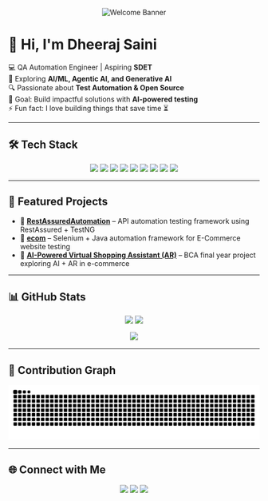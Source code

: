 <!-- Profile README for SnakeEye15 -->

<p align="center">
  <img src="https://github.com/SnakeEye15/SnakeEye15/blob/main/assets/banner.png" alt="Welcome Banner"/>
</p>

# 👋 Hi, I'm Dheeraj Saini  

💻 QA Automation Engineer | Aspiring **SDET**  
🚀 Exploring **AI/ML, Agentic AI, and Generative AI**  
🔍 Passionate about **Test Automation & Open Source**  
🎯 Goal: Build impactful solutions with **AI-powered testing**  
⚡ Fun fact: I love building things that save time ⏳  

---

## 🛠️ Tech Stack

<p align="center">
  <!-- Languages -->
  <img src="https://img.shields.io/badge/Java-%23ED8B00.svg?style=for-the-badge&logo=openjdk&logoColor=white"/>
  <img src="https://img.shields.io/badge/Python-3776AB?style=for-the-badge&logo=python&logoColor=white"/>
  <img src="https://img.shields.io/badge/JavaScript-F7DF1E?style=for-the-badge&logo=javascript&logoColor=black"/>
  
  <!-- Automation -->
  <img src="https://img.shields.io/badge/Selenium-43B02A?style=for-the-badge&logo=selenium&logoColor=white"/>
  <img src="https://img.shields.io/badge/RestAssured-000000?style=for-the-badge"/>
  <img src="https://img.shields.io/badge/Cucumber-23D96C?style=for-the-badge&logo=cucumber&logoColor=white"/>
  
  <!-- Tools -->
  <img src="https://img.shields.io/badge/GitHub-%23121011.svg?style=for-the-badge&logo=github&logoColor=white"/>
  <img src="https://img.shields.io/badge/Jenkins-D24939?style=for-the-badge&logo=jenkins&logoColor=white"/>
  <img src="https://img.shields.io/badge/Docker-2496ED?style=for-the-badge&logo=docker&logoColor=white"/>
</p>

---

## 🚀 Featured Projects

- 🔹 [**RestAssuredAutomation**](https://github.com/SnakeEye15/RestAssuredAutomation) – API automation testing framework using RestAssured + TestNG  
- 🔹 [**ecom**](https://github.com/SnakeEye15/ecom) – Selenium + Java automation framework for E-Commerce website testing  
- 🔹 [**AI-Powered Virtual Shopping Assistant (AR)**](https://github.com/SnakeEye15/AI-Virtual-Assistant) – BCA final year project exploring AI + AR in e-commerce  

---

## 📊 GitHub Stats

<p align="center">
  <img src="https://github-readme-stats.vercel.app/api?username=SnakeEye15&show_icons=true&theme=tokyonight&count_private=true&include_all_commits=true&hide_border=true&cache_seconds=1800&custom_title=SnakeEye15's%20GitHub%20Stats&token=${{ secrets.PAT_1 }}" height="160"/>
  
  <img src="https://github-readme-stats.vercel.app/api/top-langs/?username=SnakeEye15&layout=compact&theme=tokyonight&hide_border=true&langs_count=8&token=${{ secrets.PAT_1 }}" height="160"/>
</p>

<p align="center">
  <img src="https://github-readme-streak-stats.herokuapp.com?user=SnakeEye15&theme=tokyonight&hide_border=true" height="160"/>
</p>

---

## 🐍 Contribution Graph

<p align="center">
  <img src="https://github.com/SnakeEye15/SnakeEye15/blob/output/github-contribution-grid-snake.svg" alt="Snake animation"/>
</p>

---

## 🌐 Connect with Me  

<p align="center">
  <a href="https://www.linkedin.com/in/dheeraj-9a580a28a/"><img src="https://img.shields.io/badge/LinkedIn-%230077B5.svg?&style=for-the-badge&logo=linkedin&logoColor=white"/></a>
  <a href="mailto:sainidheeraj913@gmail.com"><img src="https://img.shields.io/badge/Email-D14836?style=for-the-badge&logo=gmail&logoColor=white"/></a>
  <a href="https://github.com/SnakeEye15"><img src="https://img.shields.io/badge/GitHub-100000?style=for-the-badge&logo=github&logoColor=white"/></a>
</p>
